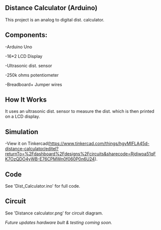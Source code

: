 ## Distance Calculator (Arduino)
This project is an analog to digital dist. calculator. 


## Components:
-Arduino Uno

-16*2 LCD Display

-Ultrasonic dist. sensor

-250k ohms potentiometer

-Breadboard+ Jumper wires


## How It Works
It uses an ultrasonic dist. sensor to measure the dist. which is then printed on a LCD display.


## Simulation
-View it on Tinkercad(https://www.tinkercad.com/things/hgyMIFLA45d-distance-calculator/editel?returnTo=%2Fdashboard%2Fdesigns%2Fcircuits&sharecode=Rjdiwoa51qFK7OzQDO4yWB-E76CPMWn0f060P0n6U24).



## Code
See 'Dist_Calculator.ino' for full code.


## Circuit
See 'Distance calculator.png' for circuit diagram.

*Future updates hardware bult & testing coming soon.*